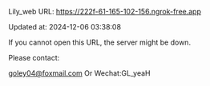 Lily_web URL: https://222f-61-165-102-156.ngrok-free.app

Updated at: 2024-12-06 03:38:08

If you cannot open this URL, the server might be down.

Please contact: 

goley04@foxmail.com Or Wechat:GL_yeaH
